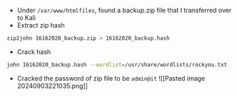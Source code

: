 - Under `/var/www/htmlfiles`, found a backup.zip file that I transferred over to Kali
- Extract zip hash
```bash
zip2john 16162020_backup.zip > 16162020_backup.hash
```
- Crack hash
```bash
john 16162020_backup.hash --wordlist=/usr/share/wordlists/rockyou.txt 
```
- Cracked the password of zip file to be `admin@it`
![[Pasted image 20240903221035.png]]
